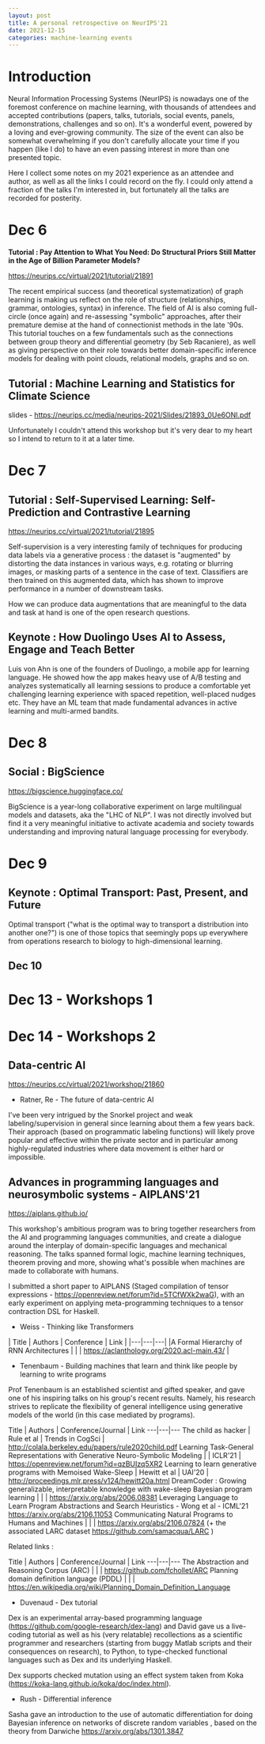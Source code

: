 ```yaml
---
layout: post
title: A personal retrospective on NeurIPS'21
date: 2021-12-15
categories: machine-learning events
---
```


# Introduction

Neural Information Processing Systems (NeurIPS) is nowadays one of the foremost conference on machine learning, with thousands of attendees and accepted contributions (papers, talks, tutorials, social events, panels, demonstrations, challenges and so on). It's a wonderful event, powered by a loving and ever-growing community. The size of the event can also be somewhat overwhelming if you don't carefully allocate your time if you happen (like I do) to have an even passing interest in more than one presented topic.

Here I collect some notes on my 2021 experience as an attendee and author, as well as all the links I could record on the fly. I could only attend a fraction of the talks I'm interested in, but fortunately all the talks are recorded for posterity.



# Dec 6

**Tutorial : Pay Attention to What You Need: Do Structural Priors Still Matter in the Age of Billion Parameter Models?**

https://neurips.cc/virtual/2021/tutorial/21891

The recent empirical success (and theoretical systematization) of graph learning is making us reflect on the role of structure (relationships, grammar, ontologies, syntax) in inference. The field of AI is also coming full-circle (once again) and re-assessing "symbolic" approaches, after their premature demise at the hand of connectionist methods in the late '90s.
This tutorial touches on a few fundamentals such as the connections between group theory and differential geometry (by Seb Racaniere), as well as giving perspective on their role towards better domain-specific inference models for dealing with point clouds, relational models, graphs and so on.

## Tutorial : Machine Learning and Statistics for Climate Science

slides - https://neurips.cc/media/neurips-2021/Slides/21893_0Ue6ONI.pdf

Unfortunately I couldn't attend this workshop but it's very dear to my heart so I intend to return to it at a later time.


# Dec 7

## Tutorial : Self-Supervised Learning: Self-Prediction and Contrastive Learning 

https://neurips.cc/virtual/2021/tutorial/21895

Self-supervision is a very interesting family of techniques for producing data labels via a generative process : the dataset is "augmented" by distorting the data instances in various ways, e.g. rotating or blurring images, or masking parts of a sentence in the case of text. Classifiers are then trained on this augmented data, which has shown to improve performance in a number of downstream tasks.

How we can produce data augmentations that are meaningful to the data and task at hand is one of the open research questions.

## Keynote : How Duolingo Uses AI to Assess, Engage and Teach Better

Luis von Ahn is one of the founders of Duolingo, a mobile app for learning language. He showed how the app makes heavy use of A/B testing and analyzes systematically all learning sessions to produce a comfortable yet challenging learning experience with spaced repetition, well-placed nudges etc. They have an ML team that made fundamental advances in active learning and multi-armed bandits.


# Dec 8

## Social : BigScience

https://bigscience.huggingface.co/

BigScience is a year-long collaborative experiment on large multilingual models and datasets, aka the "LHC of NLP". I was not directly involved but find it a very meaningful initiative to activate academia and society towards understanding and improving natural language processing for everybody.

# Dec 9

## Keynote : Optimal Transport: Past, Present, and Future

Optimal transport ("what is the optimal way to transport a distribution into another one?") is one of those topics that seemingly pops up everywhere from operations research to biology to high-dimensional learning.

## Dec 10 


# Dec 13 - Workshops 1



# Dec 14 - Workshops 2


## Data-centric AI 

https://neurips.cc/virtual/2021/workshop/21860

* Ratner, Re - The future of data-centric AI

I've been very intrigued by the Snorkel project and weak labeling/supervision in general since learning about them a few years back. Their approach (based on programmatic labeling functions) will likely prove popular and effective within the private sector and in particular among highly-regulated industries where data movement is either hard or impossible.


## Advances in programming languages and neurosymbolic systems - AIPLANS'21 

https://aiplans.github.io/

This workshop's ambitious program was to bring together researchers from the AI and programming languages communities, and create a dialogue around the interplay of domain-specific languages and mechanical reasoning. The talks spanned formal logic, machine learning techniques, theorem proving and more, showing what's possible when machines are made to collaborate with humans.

I submitted a short paper to AIPLANS (Staged compilation of tensor expressions - https://openreview.net/forum?id=5TCfWXk2waG), with an early experiment on applying meta-programming techniques to a tensor contraction DSL for Haskell.

* Weiss - Thinking like Transformers

| Title | Authors | Conference | Link |
|---|---|---|
|A Formal Hierarchy of RNN Architectures | | | https://aclanthology.org/2020.acl-main.43/ |

* Tenenbaum - Building machines that learn and think like people by learning to write programs

Prof Tenenbaum is an established scientist and gifted speaker, and gave one of his inspiring talks on his group's recent results. Namely, his research strives to replicate the flexibility of general intelligence using generative models of the world (in this case mediated by programs).

Title | Authors | Conference/Journal | Link
---|---|---
The child as hacker | Rule et al | Trends in CogSci | http://colala.berkeley.edu/papers/rule2020child.pdf
Learning Task-General Representations with Generative Neuro-Symbolic Modeling | | ICLR'21 | https://openreview.net/forum?id=qzBUIzq5XR2 
Learning to learn generative programs with Memoised Wake-Sleep | Hewitt et al | UAI'20 | http://proceedings.mlr.press/v124/hewitt20a.html
DreamCoder : Growing generalizable, interpretable knowledge with wake-sleep Bayesian program learning | | | https://arxiv.org/abs/2006.08381 
Leveraging Language to Learn Program Abstractions and Search Heuristics - Wong et al - ICML'21 https://arxiv.org/abs/2106.11053
Communicating Natural Programs to Humans and Machines | | |  https://arxiv.org/abs/2106.07824 (+ the associated LARC dataset https://github.com/samacqua/LARC  )

Related links : 

Title | Authors | Conference/Journal | Link
---|---|---
The Abstraction and Reasoning Corpus (ARC) | | | https://github.com/fchollet/ARC
Planning domain definition language (PDDL) | | | https://en.wikipedia.org/wiki/Planning_Domain_Definition_Language

* Duvenaud - Dex tutorial 

Dex is an experimental array-based programming language (https://github.com/google-research/dex-lang) and David gave us a live-coding tutorial as well as his (very relatable) recollections as a scientific programmer and researchers (starting from buggy Matlab scripts and their consequences on research), to Python, to type-checked functional languages such as Dex and its underlying Haskell.

Dex supports checked mutation using an effect system taken from Koka (https://koka-lang.github.io/koka/doc/index.html).

* Rush - Differential inference

Sasha gave an introduction to the use of automatic differentiation for doing Bayesian inference on networks of discrete random variables , based on the theory from Darwiche https://arxiv.org/abs/1301.3847
